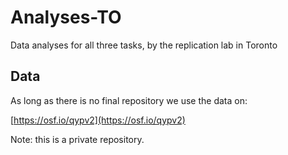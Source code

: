 # Analyses-TO
Data analyses for all three tasks, by the replication lab in Toronto

## Data

As long as there is no final repository we use the data on:

[https://osf.io/qypv2](https://osf.io/qypv2)

Note: this is a private repository.
